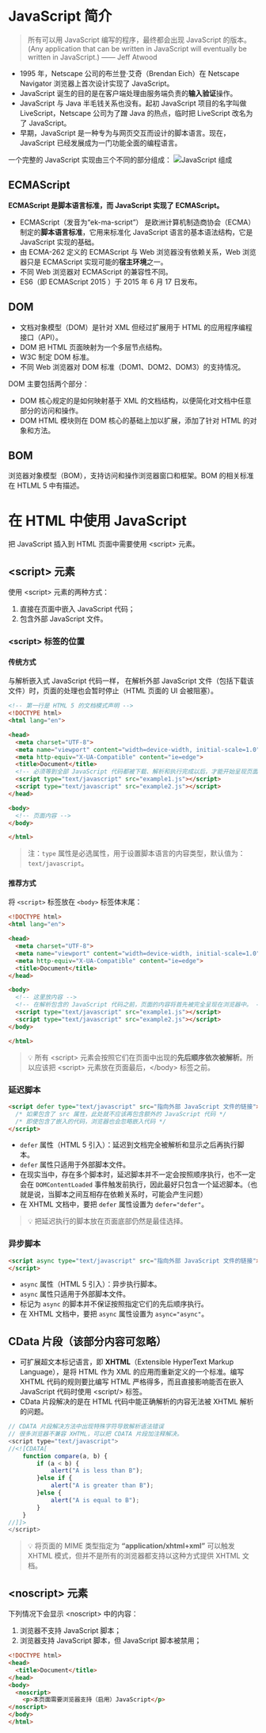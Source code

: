 # JavaScript 简介

> 所有可以用 JavaScript 编写的程序，最终都会出现 JavaScript 的版本。
> (Any application that can be written in JavaScript will eventually be written in JavaScript.) 
> —— Jeff Atwood

* 1995 年，Netscape 公司的布兰登·艾奇（Brendan Eich）在 Netscape Navigator 浏览器上首次设计实现了 JavaScript。
* JavaScript 诞生的目的是在客户端处理由服务端负责的**输入验证**操作。
* JavaScript 与 Java 半毛钱关系也没有。起初 JavaScript 项目的名字叫做 LiveScript，Netscape 公司为了蹭 Java 的热点，临时把 LiveScript 改名为了 JavaScript。
* 早期，JavaScript 是一种专为与网页交互而设计的脚本语言。现在，JavaScript 已经发展成为一门功能全面的编程语言。

一个完整的 JavaScript 实现由三个不同的部分组成：
![JavaScript 组成](https://upload-images.jianshu.io/upload_images/2648731-5d42197954ec47e1.jpg?imageMogr2/auto-orient/strip%7CimageView2/2/w/620)


## ECMAScript

**ECMAScript 是脚本语言标准，而 JavaScript 实现了 ECMAScript。**

* ECMAScript（发音为“ek-ma-script”） 是欧洲计算机制造商协会（ECMA）制定的**脚本语言标准**，它用来标准化 JavaScript 语言的基本语法结构，它是 JavaScript 实现的基础。
* 由 ECMA-262 定义的 ECMAScript 与 Web 浏览器没有依赖关系，Web 浏览器只是 ECMAScript 实现可能的**宿主环境**之一。
* 不同 Web 浏览器对 ECMAScript 的兼容性不同。
* ES6（即 ECMAScript 2015 ）于 2015 年 6 月 17 日发布。


## DOM

* 文档对象模型（DOM）是针对 XML 但经过扩展用于 HTML 的应用程序编程接口（API）。
* DOM 把 HTML 页面映射为一个多层节点结构。
* W3C 制定 DOM 标准。
* 不同 Web 浏览器对 DOM 标准（DOM1、DOM2、DOM3）的支持情况。

DOM 主要包括两个部分：
* DOM 核心规定的是如何映射基于 XML 的文档结构，以便简化对文档中任意部分的访问和操作。
* DOM HTML 模块则在 DOM 核心的基础上加以扩展，添加了针对 HTML 的对象和方法。

## BOM

浏览器对象模型（BOM），支持访问和操作浏览器窗口和框架。BOM 的相关标准在 HTLML 5 中有描述。


# 在 HTML 中使用 JavaScript

把 JavaScript 插入到 HTML 页面中需要使用 &#60;script&#62; 元素。

## &#60;script&#62; 元素

使用 &#60;script&#62; 元素的两种方式：
1. 直接在页面中嵌入 JavaScript 代码；
2. 包含外部 JavaScript 文件。

### &#60;script&#62; 标签的位置
#### 传统方式

与解析嵌入式 JavaScript 代码一样， 在解析外部 JavaScript 文件（包括下载该文件）时，页面的处理也会暂时停止（HTML 页面的 UI 会被阻塞）。
```html
<!-- 第一行是 HTML 5 的文档模式声明 -->
<!DOCTYPE html>
<html lang="en">

<head>
  <meta charset="UTF-8">
  <meta name="viewport" content="width=device-width, initial-scale=1.0">
  <meta http-equiv="X-UA-Compatible" content="ie=edge">
  <title>Document</title>
  <!-- 必须等到全部 JavaScript 代码都被下载、解析和执行完成以后，才能开始呈现页面的内容 -->
  <script type="text/javascript" src="example1.js"></script>
  <script type="text/javascript" src="example2.js"></script>
</head>

<body>
  <!-- 页面内容 -->
</body>

</html>
```

> 注：`type` 属性是必选属性，用于设置脚本语言的内容类型，默认值为：`text/javascript`。

#### 推荐方式

将 `<script>` 标签放在 `<body>` 标签体末尾：
```html
<!DOCTYPE html>
<html lang="en">

<head>
  <meta charset="UTF-8">
  <meta name="viewport" content="width=device-width, initial-scale=1.0">
  <meta http-equiv="X-UA-Compatible" content="ie=edge">
  <title>Document</title>
</head>

<body>
  <!-- 这里放内容 -->
  <!-- 在解析包含的 JavaScript 代码之前，页面的内容将首先被完全呈现在浏览器中。 -->
  <script type="text/javascript" src="example1.js"></script>
  <script type="text/javascript" src="example2.js"></script>
</body>

</html>
```

> 💡
> 所有 &#60;script&#62; 元素会按照它们在页面中出现的**先后顺序依次被解析**。所以应该把 &#60;script&#62; 元素放在页面最后，&#60;/body&#62; 标签之前。

### 延迟脚本

```html
<script defer type="text/javascript" src="指向外部 JavaScript 文件的链接">
  /* 如果包含了 src 属性，此处就不应该再包含额外的 JavaScript 代码 */
  /* 即使包含了嵌入的代码，浏览器也会忽略嵌入代码 */
</script>
```

* `defer` 属性（HTML 5 引入）：延迟到文档完全被解析和显示之后再执行脚本。
* `defer` 属性只适用于外部脚本文件。
* 在现实当中，存在多个脚本时，延迟脚本并不一定会按照顺序执行，也不一定会在 `DOMContentLoaded` 事件触发前执行，因此最好只包含一个延迟脚本。（也就是说，当脚本之间互相存在依赖关系时，可能会产生问题）
* 在 XHTML 文档中，要把 `defer` 属性设置为 `defer="defer"`。

> 💡 把延迟执行的脚本放在页面底部仍然是最佳选择。 


### 异步脚本

```html
<script async type="text/javascript" src="指向外部 JavaScript 文件的链接">
</script>
```

* `async` 属性（HTML 5 引入）：异步执行脚本。
* `async` 属性只适用于外部脚本文件。
* 标记为 `async` 的脚本并不保证按照指定它们的先后顺序执行。
* 在 XHTML 文档中，要把 `async` 属性设置为 `async="async"`。


## CData 片段（该部分内容可忽略）

* 可扩展超文本标记语言，即 **XHTML**（Extensible HyperText Markup Language），是将 HTML 作为 XML 的应用而重新定义的一个标准。编写 XHTML 代码的规则要比编写 HTML 严格得多，而且直接影响能否在嵌入 JavaScript 代码时使用 &#60;script/&#62; 标签。
* CData 片段解决的是在 HTML 代码中能正确解析的内容无法被 XHTML 解析的问题。

```javascript
// CDATA 片段解决方法中出现特殊字符导致解析语法错误
// 很多浏览器不兼容 XHTML，可以把 CDATA 片段加注释解决。
<script type="text/javascript">
//<![CDATA[
    function compare(a, b) {
        if (a < b) {
            alert("A is less than B");
        }else if {
            alert("A is greater than B");
        }else {
            alert("A is equal to B");
        }
    }
//]]>
</script>
```

> 💡
> 将页面的 MIME 类型指定为 **“application/xhtml+xml”** 可以触发 XHTML 模式，但并不是所有的浏览器都支持以这种方式提供 XHTML 文档。



## &#60;noscript&#62; 元素

下列情况下会显示 &#60;noscript&#62; 中的内容：

1. 浏览器不支持 JavaScript 脚本；
2. 浏览器支持 JavaScript 脚本，但 JavaScript 脚本被禁用；

```html
<!DOCTYPE html>
<head>
  <title>Document</title>
</head>
<body>
  <noscript>
    <p>本页面需要浏览器支持（启用）JavaScript</p>
</noscript>
</body>
</html>
```

